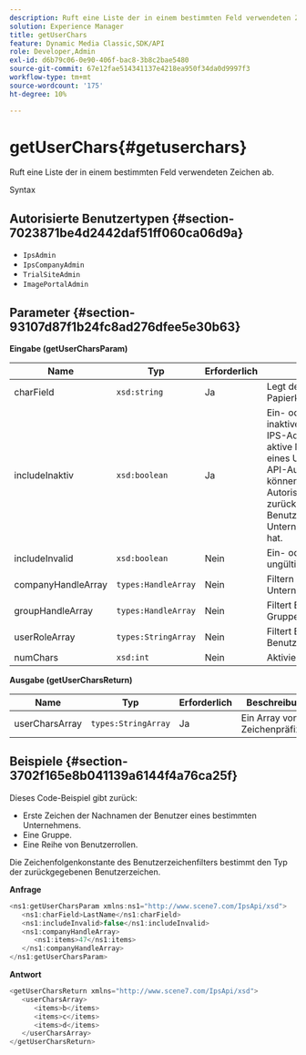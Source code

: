```yaml
---
description: Ruft eine Liste der in einem bestimmten Feld verwendeten Zeichen ab.
solution: Experience Manager
title: getUserChars
feature: Dynamic Media Classic,SDK/API
role: Developer,Admin
exl-id: d6b79c06-0e90-406f-bac8-3b8c2bae5480
source-git-commit: 67e12fae514341137e4218ea950f34da0d9997f3
workflow-type: tm+mt
source-wordcount: '175'
ht-degree: 10%

---
```


# getUserChars{#getuserchars}

Ruft eine Liste der in einem bestimmten Feld verwendeten Zeichen ab.

Syntax

## Autorisierte Benutzertypen {#section-7023871be4d2442daf51ff060ca06d9a}

* `IpsAdmin`
* `IpsCompanyAdmin`
* `TrialSiteAdmin`
* `ImagePortalAdmin`

## Parameter {#section-93107d87f1b24fc8ad276dfee5e30b63}

**Eingabe (getUserCharsParam)**

| Name | Typ | Erforderlich | Beschreibung |
|---|---|---|---|
| charField | `xsd:string` | Ja | Legt den zu suchenden Papierkorb-Status fest. |
| includeInaktiv | `xsd:boolean` | Ja | Ein- oder Ausschließen von inaktiven Benutzern. Nicht-IPS-Admin-Benutzer müssen aktive Mitglieder mindestens eines Unternehmens sein, um API-Aufrufe ausführen zu können. Ein Autorisierungsfehler wird zurückgegeben, wenn der Benutzer keine aktiven Unternehmensmitgliedschaften hat. |
| includeInvalid | `xsd:boolean` | Nein | Ein- oder Ausschließen von ungültigen Benutzern. |
| companyHandleArray | `types:HandleArray` | Nein | Filtern Sie die Ergebnisse nach Unternehmen. |
| groupHandleArray | `types:HandleArray` | Nein | Filtert Ergebnisse nach Gruppen. |
| userRoleArray | `types:StringArray` | Nein | Filtert Ergebnisse nach Benutzerrolle. |
| numChars | `xsd:int` | Nein | Aktivieren Sie >1 Zeichen. |

**Ausgabe (getUserCharsReturn)**

| Name | Typ | Erforderlich | Beschreibung |
|---|---|---|---|
| userCharsArray | `types:StringArray` | Ja | Ein Array von Zeichenpräfixen. |

## Beispiele {#section-3702f165e8b041139a6144f4a76ca25f}

Dieses Code-Beispiel gibt zurück:

* Erste Zeichen der Nachnamen der Benutzer eines bestimmten Unternehmens.
* Eine Gruppe.
* Eine Reihe von Benutzerrollen.

Die Zeichenfolgenkonstante des Benutzerzeichenfilters bestimmt den Typ der zurückgegebenen Benutzerzeichen.

**Anfrage**

```java
<ns1:getUserCharsParam xmlns:ns1="http://www.scene7.com/IpsApi/xsd">
   <ns1:charField>LastName</ns1:charField>
   <ns1:includeInvalid>false</ns1:includeInvalid>
   <ns1:companyHandleArray>
      <ns1:items>47</ns1:items>
   </ns1:companyHandleArray>
</ns1:getUserCharsParam>
```

**Antwort**

```java
<getUserCharsReturn xmlns="http://www.scene7.com/IpsApi/xsd">
   <userCharsArray>
      <items>b</items>
      <items>c</items>
      <items>d</items>
   </userCharsArray>
</getUserCharsReturn>
```
